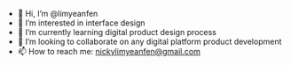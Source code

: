 - 👋 Hi, I’m @limyeanfen
- 👀 I’m interested in interface design
- 🌱 I’m currently learning digital product design process 
- 💞️ I’m looking to collaborate on any digital platform product development
- 📫 How to reach me: nickylimyeanfen@gmail.com

<!---
limyeanfen/limyeanfen is a ✨ special ✨ repository because its `README.md` (this file) appears on your GitHub profile.
You can click the Preview link to take a look at your changes.
--->
